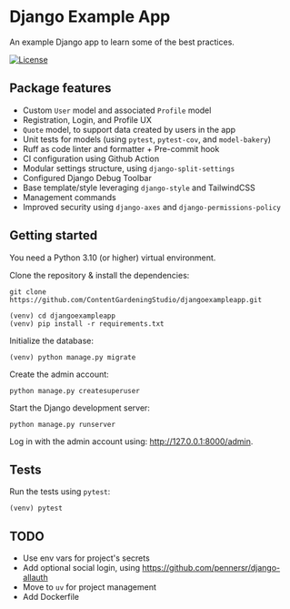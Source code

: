 # Django Example App

An example Django app to learn some of the best practices.

[![License](https://img.shields.io/badge/license-MIT-blue.svg)](https://github.com/ContentGardeningStudio/djangoexampleapp/blob/main/LICENSE)

## Package features

- Custom `User` model and associated `Profile` model
- Registration, Login, and Profile UX
- `Quote` model, to support data created by users in the app
- Unit tests for models (using `pytest`, `pytest-cov`, and `model-bakery`)
- Ruff as code linter and formatter + Pre-commit hook
- CI configuration using Github Action
- Modular settings structure, using `django-split-settings`
- Configured Django Debug Toolbar
- Base template/style leveraging `django-style` and TailwindCSS
- Management commands
- Improved security using `django-axes` and `django-permissions-policy`

## Getting started

You need a Python 3.10 (or higher) virtual environment.

Clone the repository & install the dependencies:

```
git clone https://github.com/ContentGardeningStudio/djangoexampleapp.git
```

```
(venv) cd djangoexampleapp
(venv) pip install -r requirements.txt
```

Initialize the database:

```
(venv) python manage.py migrate
```

Create the admin account:

```
python manage.py createsuperuser
```

Start the Django development server:

```
python manage.py runserver
```

Log in with the admin account using: http://127.0.0.1:8000/admin.

## Tests

Run the tests using `pytest`:

```
(venv) pytest
```

## TODO

- Use env vars for project's secrets
- Add optional social login, using https://github.com/pennersr/django-allauth
- Move to `uv` for project management
- Add Dockerfile
